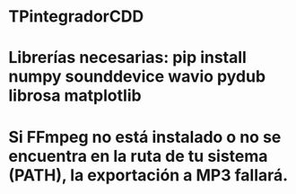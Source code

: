 # TPintegradorCDD
# Librerías necesarias: pip install numpy sounddevice wavio pydub librosa matplotlib
# Si FFmpeg no está instalado o no se encuentra en la ruta de tu sistema (PATH), la exportación a MP3 fallará.
